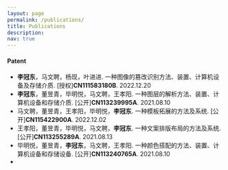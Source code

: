 ```yaml
---
layout: page
permalink: /publications/
title: Publications
description: 
nav: true
---
```


#### Patent

- **李冠东**，马文聘，杨现，叶进进. 一种图像的篡改识别方法、装置、计算机设备及存储介质. [授权]**CN111583180B**. 2022.12.20
- **李冠东**，董昱青，毕明悦，马文聘，王孝阳. 一种图层的解析方法、装置、计算机设备和存储介质. [公开]**CN113239995A**. 2021.08.10
- 马文聘，董昱青，王孝阳，毕明悦，**李冠东**. 一种模板拓展的方法及系统. [公开]**CN115422900A**. 2022.12.02
- 王孝阳，董昱青，毕明悦，马文聘，**李冠东**. 一种文案排版布局的方法及系统. [公开]**CN113255289A**. 2021.08.13
- 毕明悦，董昱青，**李冠东**，马文聘，王孝阳. 一种颜色搭配的方法、装置、计算机设备和存储设备. [公开]**CN113240765A**. 2021.08.10
- 

